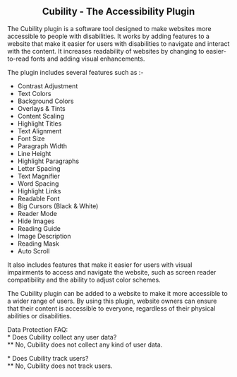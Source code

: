 <h2 style="text-align: center;"><strong>Cubility - The Accessibility Plugin</strong></h2>
<p>The Cubility plugin is a software tool designed to make websites more accessible to people with disabilities. It works by adding features to a website that make it easier for users with disabilities to navigate and interact with the content. It increases readability of websites by changing to easier-to-read fonts and adding visual enhancements.</p>
<p>The plugin includes several features such as :-</p>
<ul>
<li>Contrast Adjustment</li>
<li>Text Colors</li>
<li>Background Colors</li>
<li>Overlays &amp; Tints</li>
<li>Content Scaling</li>
<li>Highlight Titles</li>
<li>Text Alignment</li>
<li>Font Size</li>
<li>Paragraph Width</li>
<li>Line Height</li>
<li>Highlight Paragraphs</li>
<li>Letter Spacing</li>
<li>Text Magnifier</li>
<li>Word Spacing</li>
<li>Highlight Links</li>
<li>Readable Font</li>
<li>Big Cursors (Black &amp; White)</li>
<li>Reader Mode</li>
<li>Hide Images</li>
<li>Reading Guide</li>
<li>Image Description</li>
<li>Reading Mask</li>
<li>Auto Scroll</li>
</ul>
<p>It also includes features that make it easier for users with visual impairments to access and navigate the website, such as screen reader compatibility and the ability to adjust color schemes. </p>
<p>The Cubility plugin can be added to a website to make it more accessible to a wider range of users. By using this plugin, website owners can ensure that their content is accessible to everyone, regardless of their physical abilities or disabilities.</p>
<p>Data Protection FAQ:<br />* Does Cubility collect any user data?<br />** No, Cubility does not collect any kind of user data.</p>
<p>* Does Cubility track users?<br />** No, Cubility does not track users.</p>
